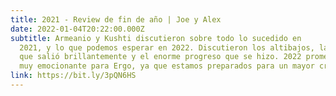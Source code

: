 ```yaml
---
title: 2021 - Review de fin de año | Joe y Alex
date: 2022-01-04T20:22:00.000Z
subtitle: Armeanio y Kushti discutieron sobre todo lo sucedido en
  2021, y lo que podemos esperar en 2022. Discutieron los altibajos, las cosas que se pueden mejorar, las lecciones aprendidas, así como las cosas
  que salió brillantemente y el enorme progreso que se hizo. 2022 promete ser
  muy emocionante para Ergo, ya que estamos preparados para un mayor crecimiento del ecosistema.
link: https://bit.ly/3pQN6HS
---
```

